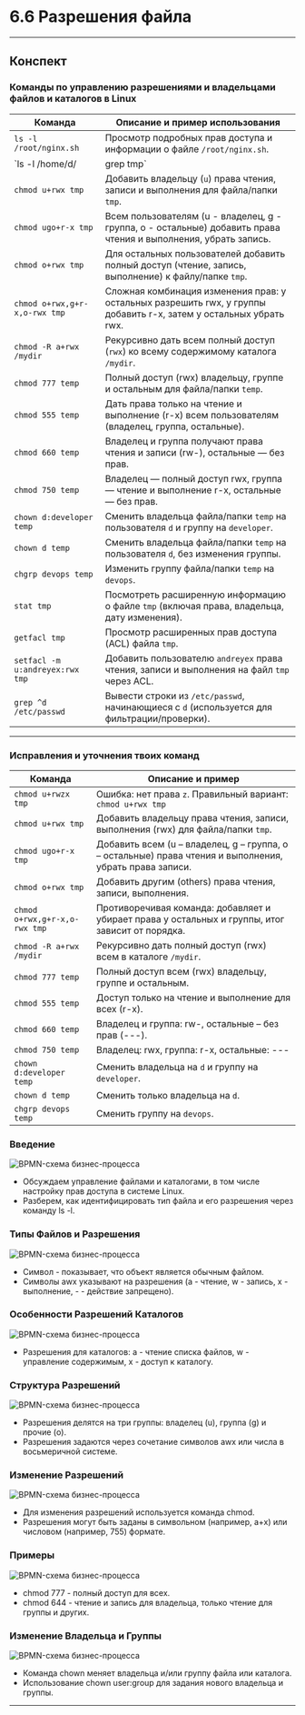 # 6.6 Разрешения файла

---
## Конспект

### Команды по управлению разрешениями и владельцами файлов и каталогов в Linux

| Команда                          | Описание и пример использования                                                                                       |
|---------------------------------|----------------------------------------------------------------------------------------------------------------------|
| `ls -l /root/nginx.sh`           | Просмотр подробных прав доступа и информации о файле `/root/nginx.sh`.                                              |
| `ls -l /home/d/ | grep tmp`      | Просмотр файлов из каталога `/home/d/`, фильтрация по имени `tmp`.                                                   |
| `chmod u+rwx tmp`                | Добавить владельцу (`u`) права чтения, записи и выполнения для файла/папки `tmp`.                                     |
| `chmod ugo+r-x tmp`              | Всем пользователям (u - владелец, g - группа, o - остальные) добавить права чтения и выполнения, убрать запись.       |
| `chmod o+rwx tmp`                | Для остальных пользователей добавить полный доступ (чтение, запись, выполнение) к файлу/папке `tmp`.                  |
| `chmod o+rwx,g+r-x,o-rwx tmp`    | Сложная комбинация изменения прав: у остальных разрешить rwx, у группы добавить r-x, затем у остальных убрать rwx.     |
| `chmod -R a+rwx /mydir`          | Рекурсивно дать всем полный доступ (`rwx`) ко всему содержимому каталога `/mydir`.                                  |
| `chmod 777 temp`                 | Полный доступ (rwx) владельцу, группе и остальным для файла/папки `temp`.                                           |
| `chmod 555 temp`                 | Дать права только на чтение и выполнение (r-x) всем пользователям (владелец, группа, остальные).                     |
| `chmod 660 temp`                 | Владелец и группа получают права чтения и записи (rw-), остальные — без прав.                                       |
| `chmod 750 temp`                 | Владелец — полный доступ rwx, группа — чтение и выполнение r-x, остальные — без прав.                               |
| `chown d:developer temp`         | Сменить владельца файла/папки `temp` на пользователя `d` и группу на `developer`.                                   |
| `chown d temp`                  | Сменить владельца файла/папки `temp` на пользователя `d`, без изменения группы.                                    |
| `chgrp devops temp`              | Изменить группу файла/папки `temp` на `devops`.                                                                    |
| `stat tmp`                     | Посмотреть расширенную информацию о файле `tmp` (включая права, владельца, дату изменения).                         |
| `getfacl tmp`                  | Просмотр расширенных прав доступа (ACL) файла `tmp`.                                                                |
| `setfacl -m u:andreyex:rwx tmp`| Добавить пользователю `andreyex` права чтения, записи и выполнения на файл `tmp` через ACL.                         |
| `grep ^d /etc/passwd`           | Вывести строки из `/etc/passwd`, начинающиеся с `d` (используется для фильтрации/проверки).                         |

---

### Исправления и уточнения твоих команд

| Команда                        | Описание и пример                                                                                            |
|-------------------------------|-------------------------------------------------------------------------------------------------------------|
| `chmod u+rwzx tmp`             | Ошибка: нет права `z`. Правильный вариант: `chmod u+rwx tmp`                                                |
| `chmod u+rwx tmp`              | Добавить владельцу права чтения, записи, выполнения (rwx) для файла/папки `tmp`.                              |
| `chmod ugo+r-x tmp`            | Добавить всем (u – владелец, g – группа, o – остальные) права чтения и выполнения, убрать права записи.      |
| `chmod o+rwx tmp`              | Добавить другим (others) права чтения, записи, выполнения.                                                  |
| `chmod o+rwx,g+r-x,o-rwx tmp`  | Противоречивая команда: добавляет и убирает права у остальных и группы, итог зависит от порядка.             |
| `chmod -R a+rwx /mydir`        | Рекурсивно дать полный доступ (rwx) всем в каталоге `/mydir`.                                              |
| `chmod 777 temp`               | Полный доступ всем (rwx) владельцу, группе и остальным.                                                    |
| `chmod 555 temp`               | Доступ только на чтение и выполнение для всех (r-x).                                                      |
| `chmod 660 temp`               | Владелец и группа: rw-, остальные – без прав (---).                                                       |
| `chmod 750 temp`               | Владелец: rwx, группа: r-x, остальные: ---                                                               |
| `chown d:developer temp`       | Сменить владельца на `d` и группу на `developer`.                                                        |
| `chown d temp`                | Сменить только владельца на `d`.                                                                          |
| `chgrp devops temp`            | Сменить группу на `devops`.                                                                                |


### Введение

![BPMN-схема бизнес-процесса](/6%20%20Доступ%20и%20права/File.png)

- Обсуждаем управление файлами и каталогами, в том числе настройку прав доступа в системе Linux.
- Разберем, как идентифицировать тип файла и его разрешения через команду ls -l.
### Типы Файлов и Разрешения

![BPMN-схема бизнес-процесса](/6%20%20Доступ%20и%20права/User4.png)

- Символ - показывает, что объект является обычным файлом.
- Символы awx указывают на разрешения (a - чтение, w - запись, x - выполнение, - - действие запрещено).
### Особенности Разрешений Каталогов
![BPMN-схема бизнес-процесса](/6%20%20Доступ%20и%20права/User5.png)

- Разрешения для каталогов: a - чтение списка файлов, w - управление содержимым, x - доступ к каталогу.
### Структура Разрешений

![BPMN-схема бизнес-процесса](/6%20%20Доступ%20и%20права/User5.png)

- Разрешения делятся на три группы: владелец (u), группа (g) и прочие (o).
- Разрешения задаются через сочетание символов awx или числа в восьмеричной системе.
### Изменение Разрешений

![BPMN-схема бизнес-процесса](/6%20%20Доступ%20и%20права/User6.png)

- Для изменения разрешений используется команда chmod.
- Разрешения могут быть заданы в символьном (например, a+x) или числовом (например, 755) формате.
### Примеры
![BPMN-схема бизнес-процесса](/6%20%20Доступ%20и%20права/User7.png)

- chmod 777 - полный доступ для всех.
- chmod 644 - чтение и запись для владельца, только чтение для группы и других.
### Изменение Владельца и Группы

![BPMN-схема бизнес-процесса](/6%20%20Доступ%20и%20права/User8.png)

- Команда chown меняет владельца и/или группу файла или каталога.
- Использование chown user:group для задания нового владельца и группы.

---